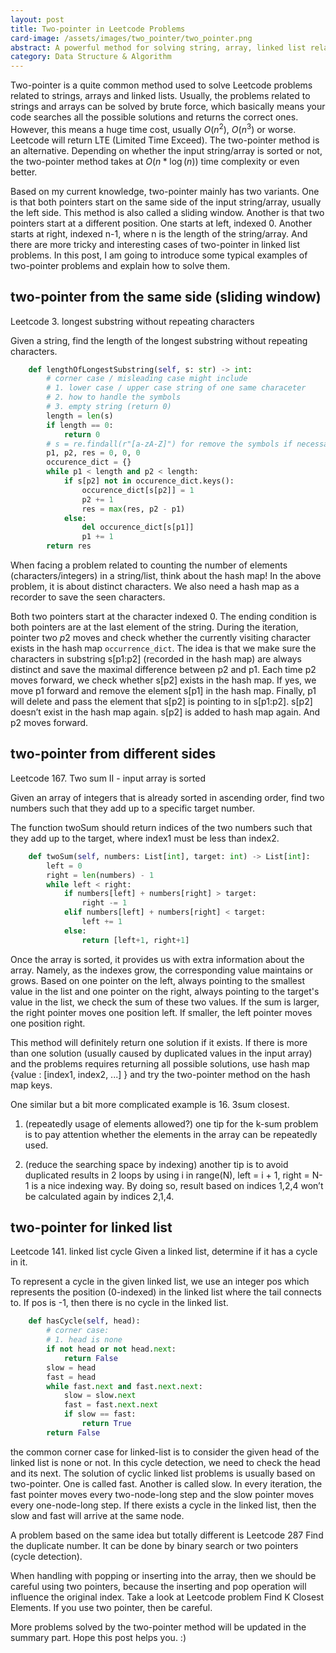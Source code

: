 ```yaml
---
layout: post
title: Two-pointer in Leetcode Problems
card-image: /assets/images/two_pointer/two_pointer.png
abstract: A powerful method for solving string, array, linked list related problems in leetcode.
category: Data Structure & Algorithm
---
```


Two-pointer is a quite common method used to solve Leetcode problems related to strings, arrays and linked lists. Usually, the problems related to strings and arrays can be solved by brute force, which basically means your code searches all the possible solutions and returns the correct ones. However, this means a huge time cost, usually $O(n^2)$, $O(n^3)$ or worse. Leetcode will return LTE (Limited Time Exceed). The two-pointer method is an alternative. Depending on whether the input string/array is sorted or not, the two-pointer method takes at $O(n*\log(n))$ time complexity or even better.

Based on my current knowledge, two-pointer mainly has two variants. One is that both pointers start on the same side of the input string/array, usually the left side. This method is also called a sliding window. Another is that two pointers start at a different position. One starts at left, indexed 0. Another starts at right, indexed n-1, where n is the length of the string/array. And there are more tricky and interesting cases of two-pointer in linked list problems. In this post, I am going to introduce some typical examples of two-pointer problems and explain how to solve them.

## two-pointer from the same side (sliding window)

Leetcode 3. longest substring without repeating characters

Given a string, find the length of the longest substring without repeating characters.

```python
    def lengthOfLongestSubstring(self, s: str) -> int:
        # corner case / misleading case might include
        # 1. lower case / upper case string of one same characeter
        # 2. how to handle the symbols
        # 3. empty string (return 0)
        length = len(s)
        if length == 0:
            return 0
        # s = re.findall(r"[a-zA-Z]") for remove the symbols if necessary
        p1, p2, res = 0, 0, 0
        occurence_dict = {}
        while p1 < length and p2 < length:
            if s[p2] not in occurence_dict.keys():
                occurence_dict[s[p2]] = 1
                p2 += 1
                res = max(res, p2 - p1)
            else:
                del occurence_dict[s[p1]]
                p1 += 1
        return res
```

When facing a problem related to counting the number of elements (characters/integers) in a string/list, think about the hash map! In the above problem, it is about distinct characters. We also need a hash map as a recorder to save the seen characters.

Both two pointers start at the character indexed 0. The ending condition is both pointers are at the last element of the string. During the iteration, pointer two $p2$ moves and check whether the currently visiting character exists in the hash map `occurrence_dict`. The idea is that we make sure the characters in substring s[p1:p2] (recorded in the hash map) are always distinct and save the maximal difference between p2 and p1. Each time p2 moves forward, we check whether s[p2] exists in the hash map. If yes, we move p1 forward and remove the element s[p1] in the hash map. Finally, p1 will delete and pass the element that s[p2] is pointing to in s[p1:p2]. s[p2] doesn’t exist in the hash map again. s[p2] is added to hash map again. And p2 moves forward.

## two-pointer from different sides

Leetcode 167. Two sum II - input array is sorted

Given an array of integers that is already sorted in ascending order, find two numbers such that they add up to a specific target number.

The function twoSum should return indices of the two numbers such that they add up to the target, where index1 must be less than index2.

```python
    def twoSum(self, numbers: List[int], target: int) -> List[int]:
        left = 0
        right = len(numbers) - 1
        while left < right:
            if numbers[left] + numbers[right] > target:
                right -= 1
            elif numbers[left] + numbers[right] < target:
                left += 1
            else:
                return [left+1, right+1]
```

Once the array is sorted, it provides us with extra information about the array. Namely, as the indexes grow, the corresponding value maintains or grows. Based on one pointer on the left, always pointing to the smallest value in the list and one pointer on the right, always pointing to the target's value in the list, we check the sum of these two values. If the sum is larger, the right pointer moves one position left. If smaller, the left pointer moves one position right.

This method will definitely return one solution if it exists. If there is more than one solution (usually caused by duplicated values in the input array) and the problems requires returning all possible solutions, use hash map {value : [index1, index2, ...] } and try the two-pointer method on the hash map keys.

One similar but a bit more complicated example is 16. 3sum closest.

1. (repeatedly usage of elements allowed?) one tip for the k-sum problem is to pay attention whether the elements in the array can be repeatedly used.

2. (reduce the searching space by indexing) another tip is to avoid duplicated results in 2 loops by using i in range(N), left = i + 1, right = N-1 is a nice indexing way. By doing so, result based on indices 1,2,4 won’t be calculated again by indices 2,1,4.

## two-pointer for linked list

Leetcode 141. linked list cycle
Given a linked list, determine if it has a cycle in it.

To represent a cycle in the given linked list, we use an integer pos which represents the position (0-indexed) in the linked list where the tail connects to. If pos is -1, then there is no cycle in the linked list.

```python
    def hasCycle(self, head):
        # corner case:
        # 1. head is none
        if not head or not head.next:
            return False
        slow = head
        fast = head
        while fast.next and fast.next.next:
            slow = slow.next
            fast = fast.next.next
            if slow == fast:
                return True
        return False
```

the common corner case for linked-list is to consider the given head of the linked list is none or not. In this cycle detection, we need to check the head and its next. The solution of cyclic linked list problems is usually based on two-pointer. One is called fast. Another is called slow. In every iteration, the fast pointer moves every two-node-long step and the slow pointer moves every one-node-long step. If there exists a cycle in the linked list, then the slow and fast will arrive at the same node.

A problem based on the same idea but totally different is Leetcode 287 Find the duplicate number. It can be done by binary search or two pointers (cycle detection).

When handling with popping or inserting into the array, then we should be careful using two pointers, because the inserting and pop operation will influence the original index. Take a look at Leetcode problem Find K Closest Elements. If you use two pointer, then be careful.

More problems solved by the two-pointer method will be updated in the summary part. Hope this post helps you. :)
